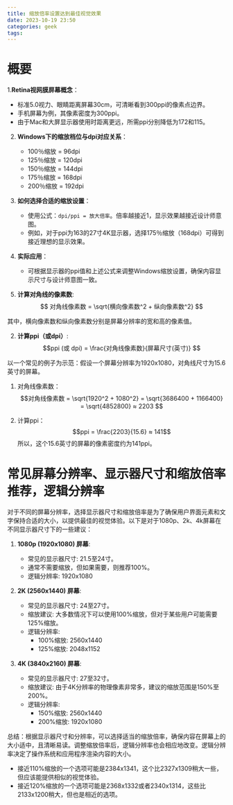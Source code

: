 ```yaml
---
title: 缩放倍率设置达到最佳视觉效果
date: 2023-10-19 23:50
categories: geek
tags:
---
```

# 概要

1.**Retina视网膜屏幕概念**：
   - 标准5.0视力、眼睛距离屏幕30cm，可清晰看到300ppi的像素点边界。
   - 手机屏幕为例，其像素密度为300ppi。
   - 由于Mac和大屏显示器使用时距离更远，所需ppi分别降低为172和115。

2. **Windows下的缩放档位与dpi对应关系**：
   - 100％缩放 = 96dpi
   - 125％缩放 = 120dpi
   - 150％缩放 = 144dpi
   - 175％缩放 = 168dpi
   - 200％缩放 = 192dpi

3. **如何选择合适的缩放设置**：
   - 使用公式：`dpi/ppi = 放大倍率`。倍率越接近1，显示效果越接近设计师意图。
   - 例如，对于ppi为163的27寸4K显示器，选择175％缩放（168dpi）可得到接近理想的显示效果。

4. **实际应用**：
   - 可根据显示器的ppi值和上述公式来调整Windows缩放设置，确保内容显示尺寸与设计师意图一致。


5. **计算对角线的像素数**:
$$ 对角线像素数 = \sqrt{横向像素数^2 + 纵向像素数^2} $$

其中，横向像素数和纵向像素数分别是屏幕分辨率的宽和高的像素值。

2. **计算ppi（或dpi）**:
$$ppi (或 dpi) = \frac{对角线像素数}{屏幕尺寸(英寸)} $$


以一个常见的例子为示范：假设一个屏幕分辨率为1920x1080，对角线尺寸为15.6英寸的屏幕。

1) 对角线像素数：
$$对角线像素数 = \sqrt{1920^2 + 1080^2} = \sqrt{3686400 + 1166400} = \sqrt{4852800} ≈ 2203 $$

2) 计算ppi：
$$ppi = \frac{2203}{15.6} ≈ 141$$
所以，这个15.6英寸的屏幕的像素密度约为141ppi。

# 常见屏幕分辨率、显示器尺寸和缩放倍率推荐，逻辑分辨率

对于不同的屏幕分辨率，选择显示器尺寸和缩放倍率是为了确保用户界面元素和文字保持合适的大小，以提供最佳的视觉体验。以下是对于1080p、2k、4k屏幕在不同显示器尺寸下的一些建议：

1. **1080p (1920x1080) 屏幕**:
   - 常见的显示器尺寸: 21.5至24寸。
   - 通常不需要缩放，但如果需要，则推荐100%。
   - 逻辑分辨率: 1920x1080

2. **2K (2560x1440) 屏幕**:
   - 常见的显示器尺寸: 24至27寸。
   - 缩放建议: 大多数情况下可以使用100%缩放，但对于某些用户可能需要125%缩放。
   - 逻辑分辨率: 
     - 100%缩放: 2560x1440
     - 125%缩放: 2048x1152

3. **4K (3840x2160) 屏幕**:
   - 常见的显示器尺寸: 27至32寸。
   - 缩放建议: 由于4K分辨率的物理像素非常多，建议的缩放范围是150%至200%。
   - 逻辑分辨率:
     - 150%缩放: 2560x1440
     - 200%缩放: 1920x1080

总结：根据显示器尺寸和分辨率，可以选择适当的缩放倍率，确保内容在屏幕上的大小适中，且清晰易读。调整缩放倍率后，逻辑分辨率也会相应地改变。逻辑分辨率决定了操作系统和应用程序渲染内容的大小。


- 接近110%缩放的一个选项可能是2384x1341，这个比2327x1309稍大一些，但应该能提供相似的视觉体验。
- 接近120%缩放的一个选项可能是2368x1332或者2340x1314，这些比2133x1200稍大，但也是相近的选项。
